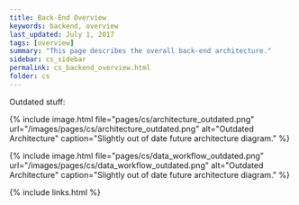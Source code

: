 ```yaml
---
title: Back-End Overview
keywords: backend, overview
last_updated: July 1, 2017
tags: [overview]
summary: "This page describes the overall back-end architecture."
sidebar: cs_sidebar
permalink: cs_backend_overview.html
folder: cs
---
```


Outdated stuff:

{% include image.html file="pages/cs/architecture_outdated.png" url="/images/pages/cs/architecture_outdated.png" alt="Outdated Architecture" caption="Slightly out of date future architecture diagram." %}

{% include image.html file="pages/cs/data_workflow_outdated.png" url="/images/pages/cs/data_workflow_outdated.png" alt="Outdated Architecture" caption="Slightly out of date future architecture diagram." %}

{% include links.html %}
